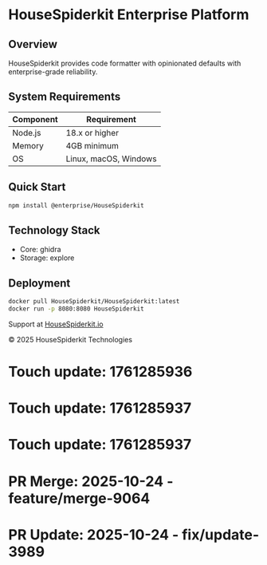 # HouseSpiderkit Enterprise Platform

## Overview

HouseSpiderkit provides code formatter with opinionated defaults with enterprise-grade reliability.

## System Requirements

| Component | Requirement |
|-----------|-------------|
| Node.js | 18.x or higher |
| Memory | 4GB minimum |
| OS | Linux, macOS, Windows |

## Quick Start

```bash
npm install @enterprise/HouseSpiderkit
```

## Technology Stack

- Core: ghidra
- Storage: explore

## Deployment

```bash
docker pull HouseSpiderkit/HouseSpiderkit:latest
docker run -p 8080:8080 HouseSpiderkit
```

Support at [HouseSpiderkit.io](https://HouseSpiderkit.io)

© 2025 HouseSpiderkit Technologies

# Touch update: 1761285936

# Touch update: 1761285937

# Touch update: 1761285937

# PR Merge: 2025-10-24 - feature/merge-9064

# PR Update: 2025-10-24 - fix/update-3989
